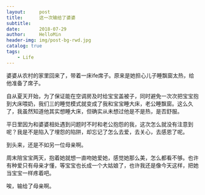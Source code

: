 ```yaml
---
layout:     post
title:      这一次输给了婆婆
subtitle:   
date:       2018-07-29
author:     HelloMin
header-img: img/post-bg-rwd.jpg
catalog: true
tags:
    - Life
---
```

婆婆从农村的家里回来了，带着一床ife席子。原来是她担心儿子睡飘窗太热，给他准备了席子。

自从夏天开始，为了保证能在空调房及时给宝宝盖被子，同时避免一次次把宝宝抱到大床喂奶，我们三的睡觉模式就变成了我和宝宝睡大床，老公睡飘窗。这么久了，我虽然知道他其实想睡大床，但确实从未想过他是不是热，是否舒服。

平日里因为和婆婆相处遇到问题时不时和老公抱怨的我，这次怎么就没有注意到呢？我是不是陷入了埋怨的陷阱，却忘记了怎么去爱，去关心，去感恩了呢。

到头来，还是不如另一位母亲啊。

周末陪宝宝两天，抱着她就想一直吻她爱她，感觉她那么美，怎么都看不够。也许有种爱只有母亲才懂，等宝宝也长成一个大姑娘了，也许我还是像今天这样，把她当宝宝一样疼着吧。

唉，输给了母亲啊。
